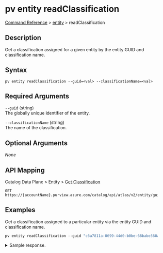 # pv entity readClassification
[Command Reference](../../../README.md#command-reference) > [entity](./main.md) > readClassification

## Description
Get a classification assigned for a given entity by the entity GUID and classification name.

## Syntax
```
pv entity readClassification --guid=<val> --classificationName=<val>
```

## Required Arguments
`--guid` (string)  
The globally unique identifier of the entity.

`--classificationName` (string)  
The name of the classification.

## Optional Arguments
*None*

## API Mapping
Catalog Data Plane > Entity > [Get Classification](https://docs.microsoft.com/en-us/rest/api/purview/catalogdataplane/entity/get-classification)
```
GET https://{accountName}.purview.azure.com/catalog/api/atlas/v2/entity/guid/{guid}/classification/{classificationName}
```

## Examples
Get a classification assigned to a particular entity via the entity GUID and classification name.
```powershell
pv entity readClassification --guid "c6a7811a-0699-44d0-b0be-68babe560ab2" --classificationName "MICROSOFT.GOVERNMENT.AUSTRALIA.COMPANY.NUMBER"
```

<details><summary>Sample response.</summary>
<p>

```json
{
    "attributes": {
        "confidence": null
    },
    "entityGuid": "c6a7811a-0699-44d0-b0be-68babe560ab2",
    "entityStatus": "ACTIVE",
    "lastModifiedTS": "1",
    "typeName": "MICROSOFT.GOVERNMENT.AUSTRALIA.COMPANY.NUMBER"
}
```
</p>
</details>